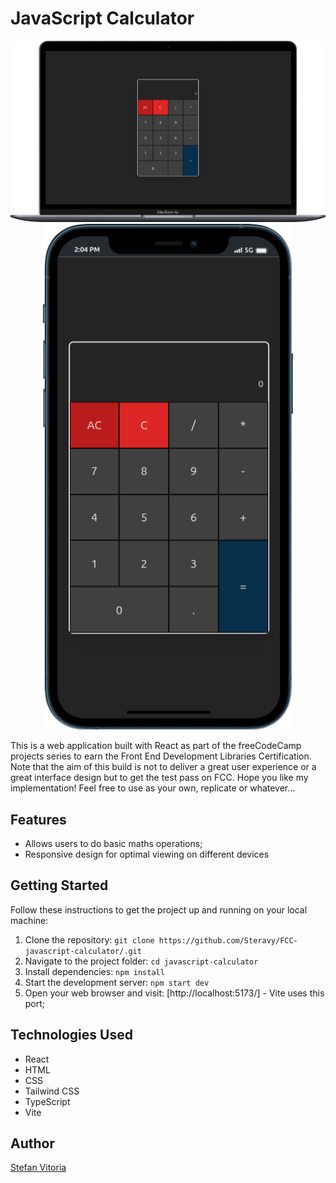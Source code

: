 # JavaScript Calculator

<div align="center">
  <img src="https://github.com/Steravy/FCC-javascript-calculator/blob/main/public/dsk.png" alt="JavaScript Calculator" width="800px" height='auto' />
</div>
<div align="center">
  <img src="https://github.com/Steravy/FCC-javascript-calculator/blob/main/public/mobile.png" alt="JavaScript Calculator" width="400px" height='auto' />
</div>

This is a web application built with React as part of the freeCodeCamp projects series to earn the Front End Development Libraries Certification. Note that the aim of this build is not to deliver a great user experience or a great interface design but to get the test pass on FCC.
Hope you like my implementation! Feel free to use as your own, replicate or whatever...

## Features

- Allows users to do basic maths operations;
- Responsive design for optimal viewing on different devices

## Getting Started

Follow these instructions to get the project up and running on your local machine:

1. Clone the repository: `git clone https://github.com/Steravy/FCC-javascript-calculator/.git`
2. Navigate to the project folder: `cd javascript-calculator`
3. Install dependencies: `npm install`
4. Start the development server: `npm start dev`
5. Open your web browser and visit: [http://localhost:5173/] - Vite uses this port;

## Technologies Used

- React
- HTML
- CSS
- Tailwind CSS
- TypeScript
- Vite

## Author

[Stefan Vitoria](https://github.com/Steravy)
